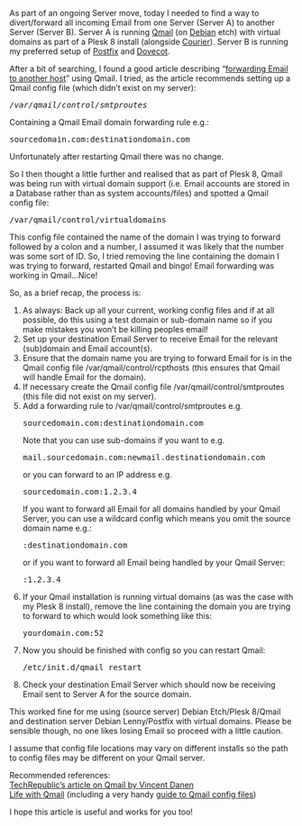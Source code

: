 <p>As part of an ongoing Server move, today I needed to find a way to divert/forward all incoming Email from one Server (Server A) to another Server (Server B). Server A is running <a href="http://www.qmail.org/" target="_blank">Qmail</a> (on <a href="http://www.debian.org" target="_blank">Debian</a> etch) with virtual domains as part of a Plesk 8 install (alongside <a href="http://www.courier-mta.org/" target="_blank">Courier</a>). Server B is running my preferred setup of <a href="http://www.postfix.org/" target="_blank">Postfix</a> and <a href="http://www.dovecot.org/" target="_blank">Dovecot</a>.</p>
<p>After a bit of searching, I found a good article describing &#8220;<a href="http://articles.techrepublic.com.com/5100-10878_11-5033532.html" target="_blank">forwarding Email to another host</a>&#8221; using Qmail. I tried, as the article recommends setting up a Qmail config file (which didn&#8217;t exist on my server):</p>
<pre><em>/var/qmail/control/smtproutes</em></pre>
<p>Containing a Qmail Email domain forwarding rule e.g.:</p>
<pre>sourcedomain.com:destinationdomain.com
</pre>
<p>Unfortunately after restarting Qmail there was no change.</p>
<p>So I then thought a little further and realised that as part of Plesk 8, Qmail was being run with virtual domain support (i.e. Email accounts are stored in a Database rather than as system accounts/files) and spotted a Qmail config file:</p>
<pre>/var/qmail/control/virtualdomains
</pre>
<p>This config file contained the name of the domain I was trying to forward followed by a colon and a number, I assumed it was likely that the number was some sort of ID. So, I tried removing the line containing the domain I was trying to forward, restarted Qmail and bingo! Email forwarding was working in Qmail&#8230;Nice!</p>
<p>So, as a brief recap, the process is:</p>
<ol>
<li>As always: Back up all your current, working config files and if at all possible, do this using a test domain or sub-domain name so if you make mistakes you won&#8217;t be killing peoples email!</li>
<li>Set up your destination Email Server to receive Email for the relevant (sub)domain and Email account(s).</li>
<li>Ensure that the domain name you are trying to forward Email for is in the Qmail config file /var/qmail/control/rcpthosts (this ensures that Qmail will handle Email for the domain).</li>
<li>If necessary create the Qmail config file /var/qmail/control/smtproutes (this file did not exist on my server).</li>
<li>Add a forwarding rule to /var/qmail/control/smtproutes e.g.
<pre>sourcedomain.com:destinationdomain.com</pre>
<p>Note that you can use sub-domains if you want to e.g.</p>
<pre>mail.sourcedomain.com:newmail.destinationdomain.com</pre>
<p>or you can forward to an IP address e.g.</p>
<pre>sourcedomain.com:1.2.3.4</pre>
<p>If you want to forward all Email for all domains handled by your Qmail Server, you can use a wildcard config which means you omit the source domain name e.g.:</p>
<pre>:destinationdomain.com
</pre>
<p>or if you want to forward all Email being handled by your Qmail Server:</p>
<pre>:1.2.3.4</pre>
</li>
<li>If your Qmail installation is running virtual domains (as was the case with my Plesk 8 install), remove the line containing the domain you are trying to forward to which would look something like this:
<pre>yourdomain.com:52
</pre>
</li>
<li>Now you should be finished with config so you can restart Qmail:
<pre>/etc/init.d/qmail restart</pre>
</li>
<li>Check your destination Email Server which should now be receiving Email sent to Server A for the source domain.</li>
</ol>
<p>This worked fine for me using (source server) Debian Etch/Plesk 8/Qmail and destination server Debian Lenny/Postfix with virtual domains. Please be sensible though, no one likes losing Email so proceed with a little caution.</p>
<p>I assume that config file locations may vary on different installs so the path to config files may be different on your Qmail server.</p>
<p>Recommended references:<br/>
<a href="http://articles.techrepublic.com.com/5100-10878_11-5033532.html" target="_blank">TechRepublic&#8217;s article on Qmail by Vincent Danen<br/>
</a><a href="http://www.lifewithqmail.org/lwq.html" target="_blank">Life with Qmail</a> (including a very handy <a href="http://www.lifewithqmail.org/lwq.html#config-files" target="_blank">guide to Qmail config files</a>)<a href="http://www.lifewithqmail.org/lwq.html" target="_blank"><br/>
</a></p>
<p>I hope this article is useful and works for you too!</p>